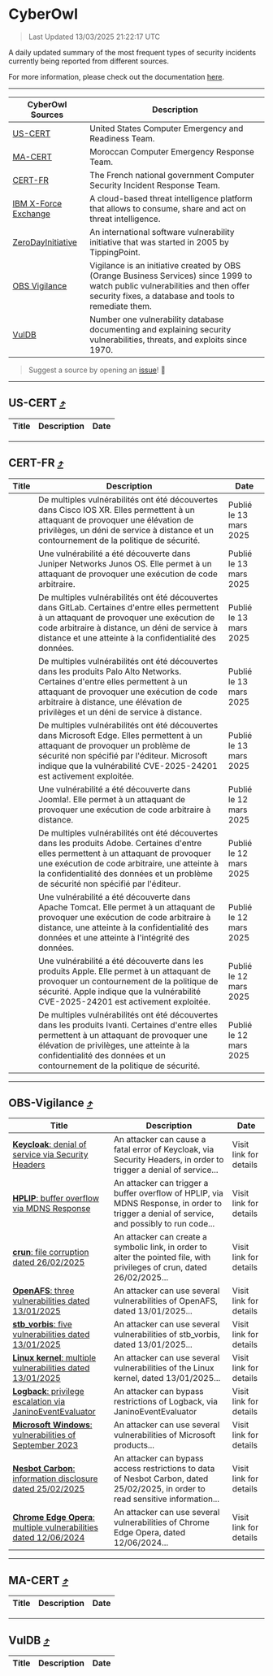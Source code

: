 
 <div id='top'></div>

# CyberOwl

 > Last Updated 13/03/2025 21:22:17 UTC
 
 A daily updated summary of the most frequent types of security incidents currently being reported from different sources.
 
 For more information, please check out the documentation [here](./docs/README.md).
 
 ---
 |CyberOwl Sources|Description|
 |---|---|
 |[US-CERT](#us-cert-arrow_heading_up)|United States Computer Emergency and Readiness Team.|
 |[MA-CERT](#ma-cert-arrow_heading_up)|Moroccan Computer Emergency Response Team.|
 |[CERT-FR](#cert-fr-arrow_heading_up)|The French national government Computer Security Incident Response Team.|
 |[IBM X-Force Exchange](#ibmcloud-arrow_heading_up)|A cloud-based threat intelligence platform that allows to consume, share and act on threat intelligence.|
 |[ZeroDayInitiative](#zerodayinitiative-arrow_heading_up)|An international software vulnerability initiative that was started in 2005 by TippingPoint.|
 |[OBS Vigilance](#obs-vigilance-arrow_heading_up)|Vigilance is an initiative created by OBS (Orange Business Services) since 1999 to watch public vulnerabilities and then offer security fixes, a database and tools to remediate them.|
 |[VulDB](#vuldb-arrow_heading_up)|Number one vulnerability database documenting and explaining security vulnerabilities, threats, and exploits since 1970.|
 
 > Suggest a source by opening an [issue](https://github.com/karimhabush/cyberowl/issues)! :raised_hands:
 ---

## US-CERT [:arrow_heading_up:](#cyberowl)

 |Title|Description|Date|
 |---|---|---|
 
 ---

## CERT-FR [:arrow_heading_up:](#cyberowl)

 |Title|Description|Date|
 |---|---|---|
 |[](https://www.cert.ssi.gouv.fr/avis/CERTFR-2025-AVI-0207/)|De multiples vulnérabilités ont été découvertes dans Cisco IOS XR. Elles permettent à un attaquant de provoquer une élévation de privilèges, un déni de service à distance et un contournement de la politique de sécurité.|Publié le 13 mars 2025|
 |[](https://www.cert.ssi.gouv.fr/avis/CERTFR-2025-AVI-0206/)|Une vulnérabilité a été découverte dans Juniper Networks Junos OS. Elle permet à un attaquant de provoquer une exécution de code arbitraire.|Publié le 13 mars 2025|
 |[](https://www.cert.ssi.gouv.fr/avis/CERTFR-2025-AVI-0205/)|De multiples vulnérabilités ont été découvertes dans GitLab. Certaines d'entre elles permettent à un attaquant de provoquer une exécution de code arbitraire à distance, un déni de service à distance et une atteinte à la confidentialité des données.|Publié le 13 mars 2025|
 |[](https://www.cert.ssi.gouv.fr/avis/CERTFR-2025-AVI-0204/)|De multiples vulnérabilités ont été découvertes dans les produits Palo Alto Networks. Certaines d'entre elles permettent à un attaquant de provoquer une exécution de code arbitraire à distance, une élévation de privilèges et un déni de service à distance.|Publié le 13 mars 2025|
 |[](https://www.cert.ssi.gouv.fr/avis/CERTFR-2025-AVI-0203/)|De multiples vulnérabilités ont été découvertes dans Microsoft Edge. Elles permettent à un attaquant de provoquer un problème de sécurité non spécifié par l'éditeur. Microsoft indique que la vulnérabilité CVE-2025-24201 est activement exploitée.|Publié le 13 mars 2025|
 |[](https://www.cert.ssi.gouv.fr/avis/CERTFR-2025-AVI-0202/)|Une vulnérabilité a été découverte dans Joomla!. Elle permet à un attaquant de provoquer une exécution de code arbitraire à distance.|Publié le 12 mars 2025|
 |[](https://www.cert.ssi.gouv.fr/avis/CERTFR-2025-AVI-0201/)|De multiples vulnérabilités ont été découvertes dans les produits Adobe. Certaines d'entre elles permettent à un attaquant de provoquer une exécution de code arbitraire, une atteinte à la confidentialité des données et un problème de sécurité non spécifié par l'éditeur.|Publié le 12 mars 2025|
 |[](https://www.cert.ssi.gouv.fr/avis/CERTFR-2025-AVI-0200/)|Une vulnérabilité a été découverte dans Apache Tomcat. Elle permet à un attaquant de provoquer une exécution de code arbitraire à distance, une atteinte à la confidentialité des données et une atteinte à l'intégrité des données.|Publié le 12 mars 2025|
 |[](https://www.cert.ssi.gouv.fr/avis/CERTFR-2025-AVI-0199/)|Une vulnérabilité a été découverte dans les produits Apple. Elle permet à un attaquant de provoquer un contournement de la politique de sécurité. Apple indique que la vulnérabilité CVE-2025-24201 est activement exploitée.|Publié le 12 mars 2025|
 |[](https://www.cert.ssi.gouv.fr/avis/CERTFR-2025-AVI-0198/)|De multiples vulnérabilités ont été découvertes dans les produits Ivanti. Certaines d'entre elles permettent à un attaquant de provoquer une élévation de privilèges, une atteinte à la confidentialité des données et un contournement de la politique de sécurité.|Publié le 12 mars 2025|
 
 ---

## OBS-Vigilance [:arrow_heading_up:](#cyberowl)

 |Title|Description|Date|
 |---|---|---|
 |[<a href="https://vigilance.fr/vulnerability/Keycloak-denial-of-service-via-Security-Headers-46052" class="noirorange"><b>Keycloak</b>: denial of service via Security Headers</a>](https://vigilance.fr/vulnerability/Keycloak-denial-of-service-via-Security-Headers-46052)|An attacker can cause a fatal error of Keycloak, via Security Headers, in order to trigger a denial of service...|Visit link for details|
 |[<a href="https://vigilance.fr/vulnerability/HPLIP-buffer-overflow-via-MDNS-Response-46050" class="noirorange"><b>HPLIP</b>: buffer overflow via MDNS Response</a>](https://vigilance.fr/vulnerability/HPLIP-buffer-overflow-via-MDNS-Response-46050)|An attacker can trigger a buffer overflow of HPLIP, via MDNS Response, in order to trigger a denial of service, and possibly to run code...|Visit link for details|
 |[<a href="https://vigilance.fr/vulnerability/crun-file-corruption-dated-26-02-2025-46451" class="noirorange"><b>crun</b>: file corruption dated 26/02/2025</a>](https://vigilance.fr/vulnerability/crun-file-corruption-dated-26-02-2025-46451)|An attacker can create a symbolic link, in order to alter the pointed file, with privileges of crun, dated 26/02/2025...|Visit link for details|
 |[<a href="https://vigilance.fr/vulnerability/OpenAFS-three-vulnerabilities-dated-13-01-2025-46049" class="noirorange"><b>OpenAFS</b>: three vulnerabilities dated 13/01/2025</a>](https://vigilance.fr/vulnerability/OpenAFS-three-vulnerabilities-dated-13-01-2025-46049)|An attacker can use several vulnerabilities of OpenAFS, dated 13/01/2025...|Visit link for details|
 |[<a href="https://vigilance.fr/vulnerability/stb-vorbis-five-vulnerabilities-dated-13-01-2025-46047" class="noirorange"><b>stb_vorbis</b>: five vulnerabilities dated 13/01/2025</a>](https://vigilance.fr/vulnerability/stb-vorbis-five-vulnerabilities-dated-13-01-2025-46047)|An attacker can use several vulnerabilities of stb_vorbis, dated 13/01/2025...|Visit link for details|
 |[<a href="https://vigilance.fr/vulnerability/Linux-kernel-multiple-vulnerabilities-dated-13-01-2025-46046" class="noirorange"><b>Linux kernel</b>: multiple vulnerabilities dated 13/01/2025</a>](https://vigilance.fr/vulnerability/Linux-kernel-multiple-vulnerabilities-dated-13-01-2025-46046)|An attacker can use several vulnerabilities of the Linux kernel, dated 13/01/2025...|Visit link for details|
 |[<a href="https://vigilance.fr/vulnerability/Logback-privilege-escalation-via-JaninoEventEvaluator-46045" class="noirorange"><b>Logback</b>: privilege escalation via JaninoEventEvaluator</a>](https://vigilance.fr/vulnerability/Logback-privilege-escalation-via-JaninoEventEvaluator-46045)|An attacker can bypass restrictions of Logback, via JaninoEventEvaluator|Visit link for details|
 |[<a href="https://vigilance.fr/vulnerability/Microsoft-Windows-vulnerabilities-of-September-2023-42263" class="noirorange"><b>Microsoft Windows</b>: vulnerabilities of September 2023</a>](https://vigilance.fr/vulnerability/Microsoft-Windows-vulnerabilities-of-September-2023-42263)|An attacker can use several vulnerabilities of Microsoft products...|Visit link for details|
 |[<a href="https://vigilance.fr/vulnerability/Nesbot-Carbon-information-disclosure-dated-25-02-2025-46449" class="noirorange"><b>Nesbot Carbon</b>: information disclosure dated 25/02/2025</a>](https://vigilance.fr/vulnerability/Nesbot-Carbon-information-disclosure-dated-25-02-2025-46449)|An attacker can bypass access restrictions to data of Nesbot Carbon, dated 25/02/2025, in order to read sensitive information...|Visit link for details|
 |[<a href="https://vigilance.fr/vulnerability/Chrome-Edge-Opera-multiple-vulnerabilities-dated-12-06-2024-44504" class="noirorange"><b>Chrome  Edge  Opera</b>: multiple vulnerabilities dated 12/06/2024</a>](https://vigilance.fr/vulnerability/Chrome-Edge-Opera-multiple-vulnerabilities-dated-12-06-2024-44504)|An attacker can use several vulnerabilities of Chrome  Edge  Opera, dated 12/06/2024...|Visit link for details|
 
 ---

## MA-CERT [:arrow_heading_up:](#cyberowl)

 |Title|Description|Date|
 |---|---|---|
 
 ---

## VulDB [:arrow_heading_up:](#cyberowl)

 |Title|Description|Date|
 |---|---|---|
 